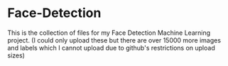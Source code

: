 # Face-Detection

This is the collection of files for my Face Detection Machine Learning project. (I could only upload these but there are over 15000 more images and labels which I cannot upload due to github's restrictions on upload sizes)
